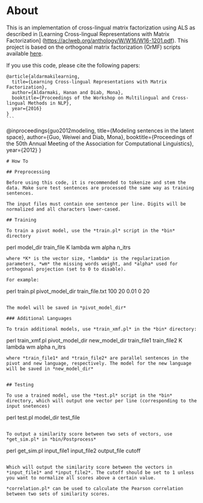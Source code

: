 # About
This is an implementation of cross-lingual matrix factorization using ALS as described in [Learning Cross-lingual Representations with Matrix Factorization] (https://aclweb.org/anthology/W/W16/W16-1201.pdf). This project is based on the orthogonal matrix factorization (OrMF) scripts available [here](http://www.cs.columbia.edu/~weiwei/code.html).

If you use this code, please cite the following papers:

````
@article{aldarmakilearning,
  title={Learning Cross-lingual Representations with Matrix Factorization},
  author={Aldarmaki, Hanan and Diab, Mona},
  booktitle={Proceedings of the Workshop on Multilingual and Cross-lingual Methods in NLP},
  year={2016}
}
```

````
@inproceedings{guo2012modeling,
  title={Modeling sentences in the latent space},
  author={Guo, Weiwei and Diab, Mona},
  booktitle={Proceedings of the 50th Annual Meeting of the Association for Computational Linguistics},
  year={2012}
}

```
# How To

## Preprocessing

Before using this code, it is recommended to tokenize and stem the data. Make sure test sentences are processed the same way as training sentences.

The input files must contain one sentence per line. Digits will be normalized and all characters lower-cased. 

## Training

To train a pivot model, use the *train.pl* script in the *bin* directory

````
perl model_dir  train_file  K  lambda  wm  alpha  n_itrs
```
where *K* is the vector size, *lambda* is the regularization parameters, *wm* the missing words weight, and *alpha* used for orthogonal projection (set to 0 to disable). 

For example:

````
perl train.pl pivot_model_dir train_file.txt  100  20  0.01  0  20 
```

The model will be saved in *pivot_model_dir*

### Additional Languages

To train additional models, use *train_xmf.pl* in the *bin* directory:

````
perl train_xmf.pl  pivot_model_dir new_model_dir train_file1 train_file2  K  lambda  wm  alpha  n_itrs
```
where *train_file1* and *train_file2* are parallel sentences in the pivot and new language, respectively. The model for the new language will be saved in *new_model_dir*


## Testing

To use a trained model, use the *test.pl* script in the *bin* directory, which will output one vector per line (corresponding to the input snetences)

````
perl  test.pl  model_dir  test_file
```

To output a similarity score between two sets of vectors, use *get_sim.pl* in *bin/Postprocess*

````
perl get_sim.pl input_file1 input_file2 output_file cutoff
```

Which will output the similarity score between the vectors in *input_file1* and *input_file2*. The cutoff should be set to 1 unless you want to normalize all scores above a certain value. 

*correlation.pl* can be used to calculate the Pearson correlation between two sets of similarity scores. 




